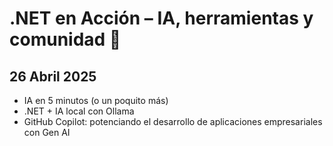 # .NET en Acción – IA, herramientas y comunidad 🚀

## 26 Abril 2025

 - IA en 5 minutos (o un poquito más)
 - .NET + IA local con Ollama
 - GitHub Copilot: potenciando el desarrollo de aplicaciones empresariales con Gen AI
